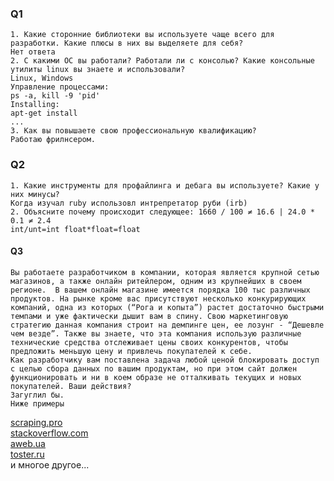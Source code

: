 ### Q1
    1. Какие сторонние библиотеки вы используете чаще всего для разработки. Какие плюсы в них вы выделяете для себя?
    Нет ответа
    2. C какими OС вы работали? Работали ли с консолью? Какие консольные утилиты linux вы знаете и использовали? 
    Linux, Windows
    Управление процессами:
    ps -a, kill -9 'pid'
    Installing:
    apt-get install
    ...
    3. Как вы повышаете свою профессиональную квалификацию?
    Работаю фрилнсером.
### Q2
    1. Какие инструменты для профайлинга и дебага вы используете? Какие у них минусы?
    Когда изучал ruby использовл интрепретатор руби (irb)
    2. Объясните почему происходит следующее: 1660 / 100 ≠ 16.6 | 24.0 * 0.1 ≠ 2.4
    int/unt=int float*float=float
#### Q3
    Вы работаете разработчиком в компании, которая является крупной сетью магазинов, а также онлайн ритейлером, одним из крупнейших в своем регионе.  В вашем онлайн магазине имеется порядка 100 тыс различных продуктов. На рынке кроме вас присутствуют несколько конкурирующих компаний, одна из которых (“Рога и копыта”) растет достаточно быстрыми темпами и уже фактически дышит вам в спину. Свою маркетинговую стратегию данная компания строит на демпинге цен, ее лозунг - “Дешевле чем везде”. Также вы знаете, что эта компания использую различные технические средства отслеживает цены своих конкурентов, чтобы предложить меньшую цену и привлечь покупателей к себе. 
    Как разработчику вам поставлена задача любой ценой блокировать доступ с целью сбора данных по вашим продуктам, но при этом сайт должен функционировать и ни в коем образе не отталкивать текущих и новых покупателей. Ваши действия?
    Загуглил бы.
    Ниже примеры 
[scraping.pro](http://scraping.pro/7-ways-protect-website-scraping-bypass-protection/)  
[stackoverflow.com](https://stackoverflow.com/questions/3161548/how-do-i-prevent-site-scraping)  
[aweb.ua](https://aweb.ua/advices/2013-01-15)  
[toster.ru](https://toster.ru/q/91609)  
и многое другое...